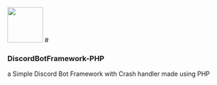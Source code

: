 <img src="https://cdn.discordapp.com/attachments/997562428529328188/1027912099848007680/Framework_Logo.png" width="80"> # <h3>DiscordBotFramework-PHP</h3>
a Simple Discord Bot Framework with Crash handler made using PHP
